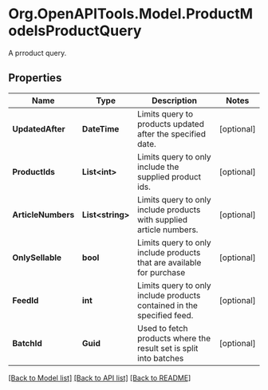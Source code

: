 # Org.OpenAPITools.Model.ProductModelsProductQuery
A prroduct query.

## Properties

Name | Type | Description | Notes
------------ | ------------- | ------------- | -------------
**UpdatedAfter** | **DateTime** | Limits query to products updated after the specified date. | [optional] 
**ProductIds** | **List&lt;int&gt;** | Limits query to only include the supplied product ids. | [optional] 
**ArticleNumbers** | **List&lt;string&gt;** | Limits query to only include products with supplied article numbers. | [optional] 
**OnlySellable** | **bool** | Limits query to only include products that are available for purchase | [optional] 
**FeedId** | **int** | Limits query to only include products contained in the specified feed. | [optional] 
**BatchId** | **Guid** | Used to fetch products where the result set is split into batches | [optional] 

[[Back to Model list]](../README.md#documentation-for-models) [[Back to API list]](../README.md#documentation-for-api-endpoints) [[Back to README]](../README.md)

